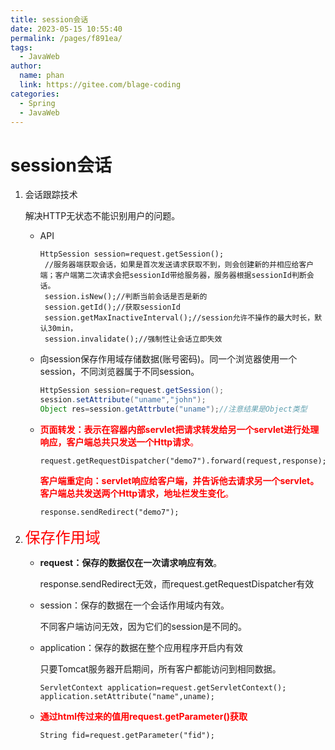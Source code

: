 ```yaml
---
title: session会话
date: 2023-05-15 10:55:40
permalink: /pages/f891ea/
tags: 
  - JavaWeb
author: 
  name: phan
  link: https://gitee.com/blage-coding
categories: 
  - Spring
  - JavaWeb
---
```

# session会话

1. 会话跟踪技术

   解决HTTP无状态不能识别用户的问题。

   - API

     ```
     HttpSession session=request.getSession();
      //服务器端获取会话，如果是首次发送请求获取不到，则会创建新的并相应给客户端；客户端第二次请求会把sessionId带给服务器，服务器根据sessionId判断会话。
      session.isNew();//判断当前会话是否是新的
      session.getId();//获取sessionId
      session.getMaxInactiveInterval();//session允许不操作的最大时长，默认30min，
      session.invalidate();//强制性让会话立即失效
     ```

   - 向session保存作用域存储数据(账号密码)。同一个浏览器使用一个session，不同浏览器属于不同session。

     ```java
     HttpSession session=request.getSession();
     session.setAttribute("uname","john");
     Object res=session.getAttrbute("uname");//注意结果是Object类型
     ```

   - <font color='red'>**页面转发：表示在容器内部servlet把请求转发给另一个servlet进行处理响应，客户端总共只发送一个Http请求**。</font>

     ```
     request.getRequestDispatcher("demo7").forward(request,response);
     ```

     <font color='red'>**客户端重定向：servlet响应给客户端，并告诉他去请求另一个servlet。客户端总共发送两个Http请求，地址栏发生变化**。</font>

     ```
     response.sendRedirect("demo7");
     ```

2. <font color='red' size=5>保存作用域</font>

   - **request：保存的数据仅在一次请求响应有效**。

     response.sendRedirect无效，而request.getRequestDispatcher有效

   - session：保存的数据在一个会话作用域内有效。

     不同客户端访问无效，因为它们的session是不同的。

   - application：保存的数据在整个应用程序开启内有效

     只要Tomcat服务器开启期间，所有客户都能访问到相同数据。

     ```
     ServletContext application=request.getServletContext();
     application.setAttribute("name",uname);
     ```

   - **<font color='red'>通过html传过来的值用request.getParameter()获取</font>**

     ```
     String fid=request.getParameter("fid");
     ```